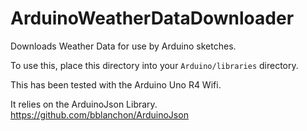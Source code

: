 # ArduinoWeatherDataDownloader
Downloads Weather Data for use by Arduino sketches.  

To use this, place this directory into your `Arduino/libraries` directory.  

This has been tested with the Arduino Uno R4 Wifi.  

It relies on the ArduinoJson Library. https://github.com/bblanchon/ArduinoJson